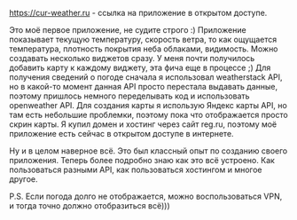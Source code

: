 https://cur-weather.ru - ссылка на приложение в открытом доступе.

Это моё первое приложение, не судите строго :)
Приложение показывает текущую температуру, скорость ветра, то как ощущается температура, 
плотность покрытия неба облаками, видимость. 
Можно создавать несколько виджетов сразу.
У меня почти получилось добавить карту к каждому виджету, эта фича еще в процессе ;)
Для получения сведений о погоде сначала я использовал weatherstack API, но в какой-то момент данная API просто перестала
выдавать данные, поэтому пришлось немного переделывать код и использовать openweather API.
Для создания карты я использую Яндекс карты API, но там есть небольшие проблемки, поэтому пока что отображается просто скрин карты.
Я купил домен и хостинг через сайт reg.ru, поэтому моё приложение есть сейчас в открытом доступе в интернете.

Ну и в целом наверное всё. Это был классный опыт по созданию своего приложения. Теперь более подробно знаю как это всё устроено.
Как пользоваться разными API, как пользоваться хостингом и многое другое.

P.S. Если погода долго не отображается, можно воспользоваться VPN, и тогда точно должно отобразиться всё)))